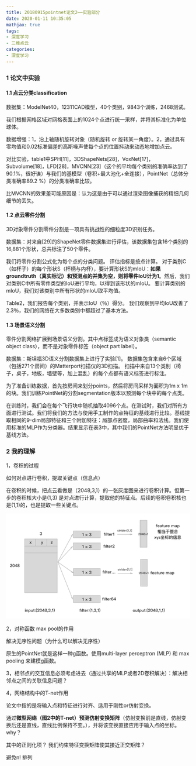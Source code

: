 ```yaml
---
title: 20180915pointnet论文2——实验部分
date: 2020-01-11 10:35:05
mathjax: true
tags:
- 深度学习
- 三维点云
categories:
- 深度学习
---
```


### 1 论文中实验

#### 1.1 点云分类classification

数据集：ModelNet40，12311CAD模型，40个类别，9843个训练，2468测试。

我们根据网格区域对网格表面上的1024个点进行统一采样，并将其标准化为单位球体。

数据增强：1，沿上轴随机旋转对象（随机旋转 or 旋转某一角度）。2，通过具有零均值和0.02标准偏差的高斯噪声使每个点的位置抖动来动态地增加点云。

对比实验，table1中SPH[11]，3DShapeNets[28]，VoxNet[17]，Subvolume[18]，LFD[28]，MVCNN[23]（这个的平均每个类别的准确率达到了90.1%，很好诶）与我们的基模型（卷积+最大池化+全连接），PointNet（总体分类准确率89.2 %）的分类准确率比较。

比MVCNN的效果差可能原因是：认为这是由于可以通过渲染图像捕获的精细几何细节的丢失。



#### 1.2 点云零件分割

3D对象零件分割零件分割是一项具有挑战性的细粒度3D识别任务。

数据集：对来自[29]的ShapeNet零件数据集进行评估，该数据集包含16个类别的16,881个形状，总共标注了50个零件。

我们将零件分割公式化为每个点的分类问题。 评估指标是按点计算。 对于类别C（如杯子）的每个形状S（杯柄与内杯），要计算形状S的mIoU：**如果groundtruth（真实标记）和预测点的并集为空，则将零件IoU计为1**。然后，我们对类别C中所有零件类型的IoU进行平均，以得到该形状的mIoU。 要计算类别的mIoU，我们对该类别中所有形状的mIoU取平均值。

Table2，我们报告每个类别，并表示IoU（％）得分。 我们观察到平均IoU改善了2.3％，我们的网络在大多数类别中都超过了基本方法。



#### 1.3 场景语义分割

零件分割网络扩展到场景语义分割。其中点标签成为语义对象类（semantic object class），而不是对象零件标签（object part label）。

数据集：斯坦福3D语义分割数据集上进行了实验[1]。 数据集包含来自6个区域（包括271个房间）的Matterport扫描仪的3D扫描。 扫描中来自13个类别（椅子，桌子，地板，墙壁等，加上混乱）的每个点都有语义标签进行标注。

为了准备训练数据，首先按房间来划分points，然后将房间采样为面积为1m x 1m的块。我们训练PointNet的分割segmentation版本以预测每个块中的每个点类。

在训练时，我们会在每个飞行块中随机抽取4096个点。在测试时，我们对所有方面进行测试。我们将我们的方法与使用手工制作的点特征的基线进行比较。基线提取相同的9-dim局部特征和三个附加特征：局部点密度，局部曲率和法线。我们使用标准的MLP作为分类器。结果显示在表3中，其中我们的PointNet方法明显优于基线方法。



### 2 我的理解

1，卷积的过程

如何对点进行卷积，提取关键点（信息点）

在卷积的时候，把点云看做是（2048,3,1）的一张灰度图来进行卷积计算。但第一步的卷积核大小是(1,3)  是对点进行计算，提取他的特征点。后续的卷积卷积核也是(1,1)的，也是提取一些关键点。

![20200114POINTNET_CNN](/images/20200114POINTNET_CNN.png)

2，对称函数 max pool的作用

解决无序性问题（为什么可以解决无序性）

原生的PointNet就是这样一种g函数。使用multi-layer perceptron (MLP) 和 max pooling 来建模g函数。

3，相邻点的交互信息必须考虑进去（通过共享的MLP或者2D卷积解决）：解决相邻点之间的关联信息问题？

4，网络结构中的T-net作用

论文中指的是将输入点和特征进行对齐、适用于刚性or仿射变换。

通过**微型网络（图2中的T-net）预测仿射变换矩阵**（仿射变换前是直线，仿射变换后还是直线，直线比例保持不变。），并将该变换直接应用于输入点的坐标。why？

其中的正则化项？ 我们约束特征变换矩阵使其接近正交矩阵？

避免n! 排列